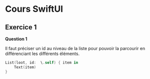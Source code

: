 # Cours SwiftUI

## Exercice 1

**Question 1**

Il faut préciser un id au niveau de la liste pour pouvoir la parcourir en différenciant les différents éléments.
```swift
List(loot, id:  \.self) { item in
    Text(item)
}
```


